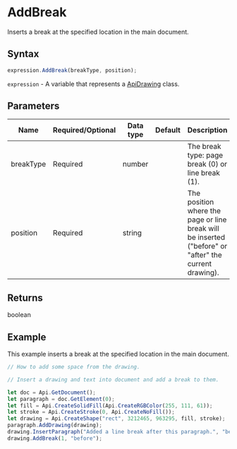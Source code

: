 # AddBreak

Inserts a break at the specified location in the main document.

## Syntax

```javascript
expression.AddBreak(breakType, position);
```

`expression` - A variable that represents a [ApiDrawing](../ApiDrawing.md) class.

## Parameters

| **Name** | **Required/Optional** | **Data type** | **Default** | **Description** |
| ------------- | ------------- | ------------- | ------------- | ------------- |
| breakType | Required | number |  | The break type: page break (0) or line break (1). |
| position | Required | string |  | The position where the page or line break will be inserted ("before" or "after" the current drawing). |

## Returns

boolean

## Example

This example inserts a break at the specified location in the main document.

```javascript editor-docx
// How to add some space from the drawing.

// Insert a drawing and text into document and add a break to them.

let doc = Api.GetDocument();
let paragraph = doc.GetElement(0);
let fill = Api.CreateSolidFill(Api.CreateRGBColor(255, 111, 61));
let stroke = Api.CreateStroke(0, Api.CreateNoFill());
let drawing = Api.CreateShape("rect", 3212465, 963295, fill, stroke);
paragraph.AddDrawing(drawing);
drawing.InsertParagraph("Added a line break after this paragraph.", "before", false);
drawing.AddBreak(1, "before");
```
